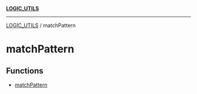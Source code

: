 [**LOGIC_UTILS**](../README.md)

***

[LOGIC_UTILS](../README.md) / matchPattern

# matchPattern

## Functions

- [matchPattern](functions/matchPattern.md)
